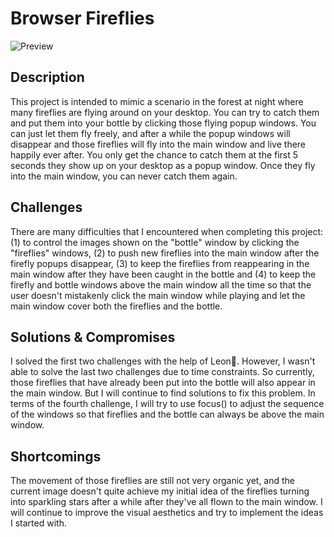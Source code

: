 # Browser Fireflies
![Preview](https://github.com/Sonnyyy77/abc-student-repo/blob/master/projects/project-A/Preview.gif)

## Description
This project is intended to mimic a scenario in the forest at night where many fireflies are flying around on your desktop. You can try to catch them and put them into your bottle by clicking those flying popup windows. You can just let them fly freely, and after a while the popup windows will disappear and those fireflies will fly into the main window and live there happily ever after. You only get the chance to catch them at the first 5 seconds they show up on your desktop as a popup window. Once they fly into the main window, you can never catch them again.


## Challenges
There are many difficulties that I encountered when completing this project: (1) to control the images shown on the "bottle" window by clicking the "fireflies" windows, (2) to push new fireflies into the main window after the firefly popups disappear, (3) to keep the fireflies from reappearing in the main window after they have been caught in the bottle and (4) to keep the firefly and bottle windows above the main window all the time so that the user doesn't mistakenly click the main window while playing and let the main window cover both the fireflies and the bottle.

## Solutions & Compromises
I solved the first two challenges with the help of Leon👏. However, I wasn't able to solve the last two challenges due to time constraints. So currently, those fireflies that have already been put into the bottle will also appear in the main window. But I will continue to find solutions to fix this problem. In terms of the fourth challenge, I will try to use focus() to adjust the sequence of the windows so that fireflies and the bottle can always be above the main window.

## Shortcomings
The movement of those fireflies are still not very organic yet, and the current image doesn't quite achieve my initial idea of the fireflies turning into sparkling stars after a while after they've all flown to the main window. I will continue to improve the visual aesthetics and try to implement the ideas I started with.
